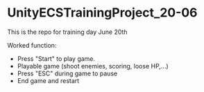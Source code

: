 # UnityECSTrainingProject_20-06
This is the repo for training day June 20th

Worked function:
- Press "Start" to play game.
- Playable game (shoot enemies, scoring, loose HP,...)
- Press "ESC" during game to pause
- End game and restart
